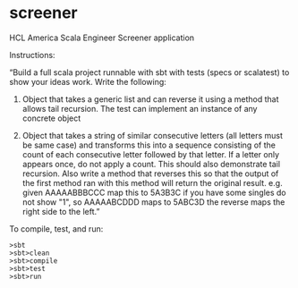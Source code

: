 # screener
HCL America Scala Engineer Screener application

Instructions:

“Build a full scala project runnable with sbt with tests (specs or scalatest) to show your ideas work. Write the following:

1. Object that takes a generic list and can reverse it using a method that allows tail recursion. The test can implement an instance of any concrete object

2. Object that takes a string of similar consecutive letters (all letters must be same case) 
and transforms this into a sequence consisting of the count of each consecutive letter followed by that letter. 
If a letter only appears once, do not apply a count. This should also demonstrate tail recursion. 
Also write a method that reverses this so that the output of the first method ran with this method 
will return the original result.
e.g. given AAAAABBBCCC map this to 5A3B3C
if you have some singles do not show "1", so AAAAABCDDD maps to 5ABC3D
the reverse maps the right side to the left.”

To compile, test, and run:
```
>sbt
>sbt>clean
>sbt>compile
>sbt>test
>sbt>run
```


